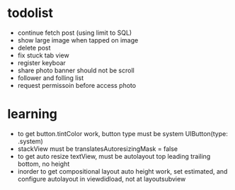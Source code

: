 #  todolist

- continue fetch post (using limit to SQL)
- show large image when tapped on image
- delete post
- fix stuck tab view
- register keyboar
- share photo banner should not be scroll
- follower and folling list
- request permissoin before access photo



#  learning
- to get button.tintColor work, button type must be system UIButton(type: .system)
- stackView must be translatesAutoresizingMask = false
- to get auto resize textView, must be autolayout top leading trailing bottom, no height
- inorder to get compositional layout auto height work, set estimated, and configure autolayout in viewdidload, not at layoutsubview
